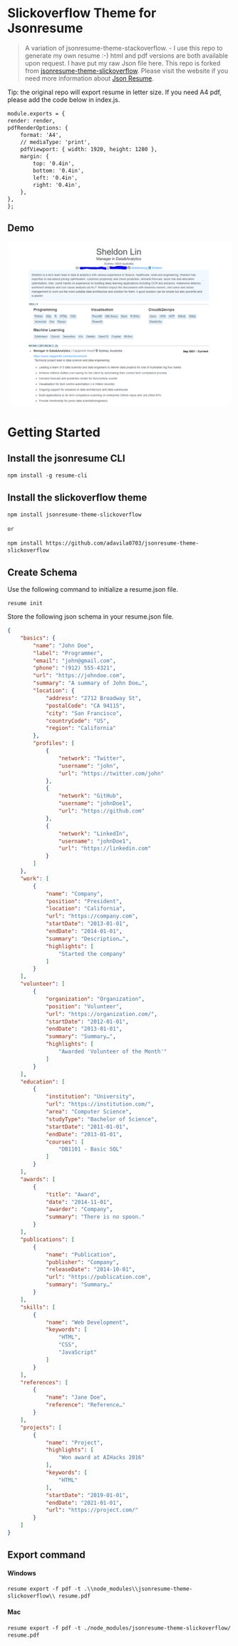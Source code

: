 # Slickoverflow Theme for Jsonresume 

> A variation of jsonresume-theme-stackoverflow. - I use this repo to generate my own resume :-) 
html and pdf versions are both available upon request. I have put my raw Json file here. This repo is forked from [jsonresume-theme-slickoverflow](https://github.com/adavila0703/jsonresume-theme-slickoverflow). Please visit the website if you need more information about [Json Resume](https://jsonresume.org/).

Tip: the original repo will export resume in letter size. If you need A4 pdf, please add the code below in index.js.

    module.exports = {
	render: render,
	pdfRenderOptions: {
		format: 'A4',
		// mediaType: 'print',
		pdfViewport: { width: 1920, height: 1280 },
		margin: {
			top: '0.4in',
			bottom: '0.4in',
			left: '0.4in',
			right: '0.4in',
		},
	},
	};
    
## Demo

![](resume.jpg)

# Getting Started

## Install the jsonresume CLI

```
npm install -g resume-cli
```

## Install the slickoverflow theme

```
npm install jsonresume-theme-slickoverflow

or

npm install https://github.com/adavila0703/jsonresume-theme-slickoverflow
```

## Create Schema

Use the following command to initialize a resume.json file.

```
resume init
```

Store the following json schema in your resume.json file.

```json
{
    "basics": {
        "name": "John Doe",
        "label": "Programmer",
        "email": "john@gmail.com",
        "phone": "(912) 555-4321",
        "url": "https://johndoe.com",
        "summary": "A summary of John Doe…",
        "location": {
            "address": "2712 Broadway St",
            "postalCode": "CA 94115",
            "city": "San Francisco",
            "countryCode": "US",
            "region": "California"
        },
        "profiles": [
            {
                "network": "Twitter",
                "username": "john",
                "url": "https://twitter.com/john"
            },
            {
                "network": "GitHub",
                "username": "johnDoe1",
                "url": "https://github.com"
            },
            {
                "network": "LinkedIn",
                "username": "johnDoe1",
                "url": "https://linkedin.com"
            }
        ]
    },
    "work": [
        {
            "name": "Company",
            "position": "President",
            "location": "California",
            "url": "https://company.com",
            "startDate": "2013-01-01",
            "endDate": "2014-01-01",
            "summary": "Description…",
            "highlights": [
                "Started the company"
            ]
        }
    ],
    "volunteer": [
        {
            "organization": "Organization",
            "position": "Volunteer",
            "url": "https://organization.com/",
            "startDate": "2012-01-01",
            "endDate": "2013-01-01",
            "summary": "Summary…",
            "highlights": [
                "Awarded 'Volunteer of the Month'"
            ]
        }
    ],
    "education": [
        {
            "institution": "University",
            "url": "https://institution.com/",
            "area": "Computer Science",
            "studyType": "Bachelor of Science",
            "startDate": "2011-01-01",
            "endDate": "2013-01-01",
            "courses": [
                "DB1101 - Basic SQL"
            ]
        }
    ],
    "awards": [
        {
            "title": "Award",
            "date": "2014-11-01",
            "awarder": "Company",
            "summary": "There is no spoon."
        }
    ],
    "publications": [
        {
            "name": "Publication",
            "publisher": "Company",
            "releaseDate": "2014-10-01",
            "url": "https://publication.com",
            "summary": "Summary…"
        }
    ],
    "skills": [
        {
            "name": "Web Development",
            "keywords": [
                "HTML",
                "CSS",
                "JavaScript"
            ]
        }
    ],
    "references": [
        {
            "name": "Jane Doe",
            "reference": "Reference…"
        }
    ],
    "projects": [
        {
            "name": "Project",
            "highlights": [
                "Won award at AIHacks 2016"
            ],
            "keywords": [
                "HTML"
            ],
            "startDate": "2019-01-01",
            "endDate": "2021-01-01",
            "url": "https://project.com/"
        }
    ]
}
```

## Export command

#### Windows

```
resume export -f pdf -t .\\node_modules\\jsonresume-theme-slickoverflow\\ resume.pdf
```
#### Mac 

```
resume export -f pdf -t ./node_modules/jsonresume-theme-slickoverflow/ resume.pdf
```



